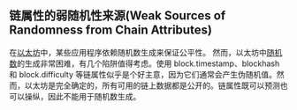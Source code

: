 ## 链属性的弱随机性来源(Weak Sources of Randomness from Chain Attributes)

 在[以太坊](https://so.csdn.net/so/search?q=以太坊&spm=1001.2101.3001.7020)中，某些应用程序依赖随机数生成来保证公平性。 然而，以太坊中[随机数](https://so.csdn.net/so/search?q=随机数&spm=1001.2101.3001.7020)的生成非常困难，有几个陷阱值得考虑。使用 block.timestamp、blockhash 和 block.difficulty 等链属性似乎是个好主意，因为它们通常会产生伪随机值。然而，以太坊是完全确定的，所有可用的链上数据都是公开的。链属性既可以预测也可以操纵，因此不能用于随机数生成。